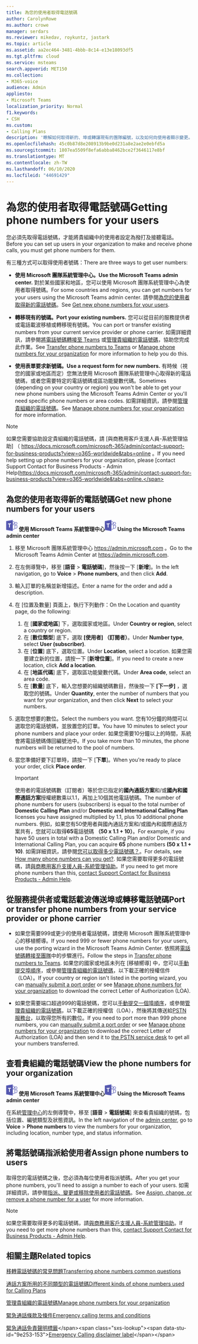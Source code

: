 ```yaml
---
title: 為您的使用者取得電話號碼
author: CarolynRowe
ms.author: crowe
manager: serdars
ms.reviewer: mikedav, roykuntz, jastark
ms.topic: article
ms.assetid: aa2ec464-3481-4bbb-8c14-e13e18093df5
ms.tgt.pltfrm: cloud
ms.service: msteams
search.appverid: MET150
ms.collection:
- M365-voice
audience: Admin
appliesto:
- Microsoft Teams
localization_priority: Normal
f1.keywords:
- CSH
ms.custom:
- Calling Plans
description: '瞭解如何取得新的、埠或轉讓現有的團隊編號，以及如何向使用者顯示變更。 '
ms.openlocfilehash: 45c0b87d8e208913b9be0d231a8e2ae2e0ebfd5a
ms.sourcegitcommit: 1807ea5509f8efa6abba8462bce2f3646117e8bf
ms.translationtype: MT
ms.contentlocale: zh-TW
ms.lasthandoff: 06/10/2020
ms.locfileid: "44691429"
---
```

# <a name="getting-phone-numbers-for-your-users"></a><span data-ttu-id="9e253-103">為您的使用者取得電話號碼</span><span class="sxs-lookup"><span data-stu-id="9e253-103">Getting phone numbers for your users</span></span>

<span data-ttu-id="9e253-104">您必須先取得電話號碼，才能將貴組織中的使用者設定為撥打及接聽電話。</span><span class="sxs-lookup"><span data-stu-id="9e253-104">Before you can set up users in your organization to make and receive phone calls, you must get phone numbers for them.</span></span>
  
<span data-ttu-id="9e253-105">有三種方式可以取得使用者號碼：</span><span class="sxs-lookup"><span data-stu-id="9e253-105">There are three ways to get user numbers:</span></span>

- <span data-ttu-id="9e253-106">**使用 Microsoft 團隊系統管理中心。**</span><span class="sxs-lookup"><span data-stu-id="9e253-106">**Use the Microsoft Teams admin center.**</span></span> <span data-ttu-id="9e253-107">對於某些國家和地區，您可以使用 Microsoft 團隊系統管理中心為使用者取得號碼。</span><span class="sxs-lookup"><span data-stu-id="9e253-107">For some countries and regions, you can get numbers for your users using the Microsoft Teams admin center.</span></span> <span data-ttu-id="9e253-108">請參閱[為您的使用者取得新的電話號碼](#get-new-phone-numbers-for-your-users)。</span><span class="sxs-lookup"><span data-stu-id="9e253-108">See [Get new phone numbers for your users](#get-new-phone-numbers-for-your-users).</span></span>
    
- <span data-ttu-id="9e253-109">**轉移現有的號碼。**</span><span class="sxs-lookup"><span data-stu-id="9e253-109">**Port your existing numbers.**</span></span> <span data-ttu-id="9e253-110">您可以從目前的服務提供者或電話載波移植或轉移現有號碼。</span><span class="sxs-lookup"><span data-stu-id="9e253-110">You can port or transfer existing numbers from your current service provider or phone carrier.</span></span> <span data-ttu-id="9e253-111">如需詳細資訊，請參閱[將電話號碼轉接至 Teams](/microsoftteams/phone-number-calling-plans/transfer-phone-numbers-to-teams) 或[管理貴組織的電話號碼](/microsoftteams/manage-phone-numbers-for-your-organization)，協助您完成此作業。</span><span class="sxs-lookup"><span data-stu-id="9e253-111">See [Transfer phone numbers to Teams](/microsoftteams/phone-number-calling-plans/transfer-phone-numbers-to-teams) or [Manage phone numbers for your organization](/microsoftteams/manage-phone-numbers-for-your-organization) for more information to help you do this.</span></span>  
  
- <span data-ttu-id="9e253-112">**使用表單要求新號碼。**</span><span class="sxs-lookup"><span data-stu-id="9e253-112">**Use a request form for new numbers.**</span></span> <span data-ttu-id="9e253-113">有時候（視您的國家或地區而定）您無法使用 Microsoft 團隊系統管理中心取得新的電話號碼，或者您需要特定的電話號碼或區功能變數代碼。</span><span class="sxs-lookup"><span data-stu-id="9e253-113">Sometimes (depending on your country or region) you won't be able to get your new phone numbers using the Microsoft Teams Admin Center or you'll need specific phone numbers or area codes.</span></span> <span data-ttu-id="9e253-114">如需詳細資訊，請參閱[管理貴組織的電話號碼](/microsoftteams/manage-phone-numbers-for-your-organization)。</span><span class="sxs-lookup"><span data-stu-id="9e253-114">See [Manage phone numbers for your organization](/microsoftteams/manage-phone-numbers-for-your-organization) for more information.</span></span>
  
> [!NOTE]
> <span data-ttu-id="9e253-115">如果您需要協助設定貴組織的電話號碼，請 [與商務用客戶支援人員-系統管理協助] （ https://docs.microsoft.com/microsoft-365/admin/contact-support-for-business-products?view=o365-worldwide&tabs=online 。</span><span class="sxs-lookup"><span data-stu-id="9e253-115">If you need help setting up phone numbers for your organization, please [contact Support Contact for Business Products - Admin Help(https://docs.microsoft.com/microsoft-365/admin/contact-support-for-business-products?view=o365-worldwide&tabs=online.</span></span>
  
## <a name="get-new-phone-numbers-for-your-users"></a><span data-ttu-id="9e253-116">為您的使用者取得新的電話號碼</span><span class="sxs-lookup"><span data-stu-id="9e253-116">Get new phone numbers for your users</span></span>

<span data-ttu-id="9e253-117">![Microsoft Teams 標誌圖示](media/teams-logo-30x30.png) **使用 Microsoft Teams 系統管理中心**</span><span class="sxs-lookup"><span data-stu-id="9e253-117">![An icon showing the Microsoft Teams logo](media/teams-logo-30x30.png) **Using the Microsoft Teams admin center**</span></span>

1. <span data-ttu-id="9e253-118">移至 Microsoft 團隊系統管理中心 <a href="https://go.microsoft.com/fwlink/p/?linkid=2024339" target="_blank">https://admin.microsoft.com</a> 。</span><span class="sxs-lookup"><span data-stu-id="9e253-118">Go to the Microsoft Teams Admin Center at <a href="https://go.microsoft.com/fwlink/p/?linkid=2024339" target="_blank">https://admin.microsoft.com</a>.</span></span> 
2. <span data-ttu-id="9e253-119">在左側導覽中，移至 [**語音**  >  **電話號碼**]，然後按一下 [**新增**]。</span><span class="sxs-lookup"><span data-stu-id="9e253-119">In the left navigation, go to **Voice** > **Phone numbers**, and then click **Add**.</span></span>
3. <span data-ttu-id="9e253-120">輸入訂單的名稱並新增描述。</span><span class="sxs-lookup"><span data-stu-id="9e253-120">Enter a name for the order and add a description.</span></span>
4. <span data-ttu-id="9e253-121">在 [位置及數量] 頁面上，執行下列動作：</span><span class="sxs-lookup"><span data-stu-id="9e253-121">On the Location and quantity page, do the following:</span></span>
    1. <span data-ttu-id="9e253-122">在 [**國家或地區**] 下，選取國家或地區。</span><span class="sxs-lookup"><span data-stu-id="9e253-122">Under **Country or region**, select a country or region.</span></span>
    2. <span data-ttu-id="9e253-123">在 [**數位類型**] 底下，選取 **[使用者] （訂閱者）**。</span><span class="sxs-lookup"><span data-stu-id="9e253-123">Under **Number type**, select **User (subscriber)**.</span></span>
    3. <span data-ttu-id="9e253-124">在 [**位置**] 底下，選取位置。</span><span class="sxs-lookup"><span data-stu-id="9e253-124">Under **Location**, select a location.</span></span> <span data-ttu-id="9e253-125">如果您需要建立新的位置，請按一下 [**新增位置**]。</span><span class="sxs-lookup"><span data-stu-id="9e253-125">If you need to create a new location, click **Add a location**.</span></span>
    4. <span data-ttu-id="9e253-126">在 [**地區代碼**] 底下，選取區功能變數代碼。</span><span class="sxs-lookup"><span data-stu-id="9e253-126">Under **Area code**, select an area code.</span></span> 
    5. <span data-ttu-id="9e253-127">在 [**數量**] 底下，輸入您想要的組織號碼數目，然後按一下 **[下一步]** ，選取您的號碼。</span><span class="sxs-lookup"><span data-stu-id="9e253-127">Under **Quantity**, enter the number of numbers that you want for your organization, and then click **Next** to select your numbers.</span></span>
5. <span data-ttu-id="9e253-128">選取您想要的數位。</span><span class="sxs-lookup"><span data-stu-id="9e253-128">Select the numbers you want.</span></span> <span data-ttu-id="9e253-129">您有10分鐘的時間可以選取您的電話號碼，並放置您的訂單。</span><span class="sxs-lookup"><span data-stu-id="9e253-129">You have 10 minutes to select your phone numbers and place your order.</span></span> <span data-ttu-id="9e253-130">如果您需要10分鐘以上的時間，系統會將電話號碼傳回編號池中。</span><span class="sxs-lookup"><span data-stu-id="9e253-130">If you take more than 10 minutes, the phone numbers will be returned to the pool of numbers.</span></span>
6. <span data-ttu-id="9e253-131">當您準備好要下訂單時，請按一下 [**下單**]。</span><span class="sxs-lookup"><span data-stu-id="9e253-131">When you're ready to place your order, click **Place order**.</span></span>

    > [!IMPORTANT]
    > <span data-ttu-id="9e253-132">使用者的電話號碼數（訂閱者）等於您已指定的**國內通話方案**和/或**國內和國際通話方案**授權總數乘以1.1，再加上10個其他電話號碼。</span><span class="sxs-lookup"><span data-stu-id="9e253-132">The number of phone numbers for users (subscribers) is equal to the total number of **Domestic Calling Plan** and/or **Domestic and International Calling Plan** licenses you have assigned multiplied by 1.1, plus 10 additional phone numbers.</span></span> <span data-ttu-id="9e253-133">例如，如果您有50使用者與國內通話方案和/或國內和國際通話方案共有，您就可以取得**65**電話號碼 **（50 x 1.1 + 10）**。</span><span class="sxs-lookup"><span data-stu-id="9e253-133">For example, if you have 50 users in total with a Domestic Calling Plan and/or Domestic and International Calling Plan, you can acquire **65** phone numbers **(50 x 1.1 + 10)**.</span></span> <span data-ttu-id="9e253-134">如需詳細資訊，請參閱[您可以取得多少電話號碼？](/microsoftteams/how-many-phone-numbers-can-you-get)。</span><span class="sxs-lookup"><span data-stu-id="9e253-134">For details, see [How many phone numbers can you get?](/microsoftteams/how-many-phone-numbers-can-you-get).</span></span> <span data-ttu-id="9e253-135">如果您需要取得更多的電話號碼，請[與商務用客戶支援人員-系統管理協助](https://docs.microsoft.com/microsoft-365/admin/contact-support-for-business-products?view=o365-worldwide&tabs=online)。</span><span class="sxs-lookup"><span data-stu-id="9e253-135">If you need to get more phone numbers than this, [contact Support Contact for Business Products - Admin Help](https://docs.microsoft.com/microsoft-365/admin/contact-support-for-business-products?view=o365-worldwide&tabs=online).</span></span>
  
## <a name="port-or-transfer-phone-numbers-from-your-service-provider-or-phone-carrier"></a><span data-ttu-id="9e253-136">從服務提供者或電話載波傳送埠或轉移電話號碼</span><span class="sxs-lookup"><span data-stu-id="9e253-136">Port or transfer phone numbers from your service provider or phone carrier</span></span>
  
- <span data-ttu-id="9e253-137">如果您需要999或更少的使用者電話號碼，請使用 Microsoft 團隊系統管理中心的移植嚮導。</span><span class="sxs-lookup"><span data-stu-id="9e253-137">If you need 999 or fewer phone numbers for your users, use the porting wizard in the Microsoft Teams Admin Center.</span></span> <span data-ttu-id="9e253-138">依照將[電話號碼轉接至團隊](/microsoftteams/phone-number-calling-plans/transfer-phone-numbers-to-teams)中的步驟進行。</span><span class="sxs-lookup"><span data-stu-id="9e253-138">Follow the steps in [Transfer phone numbers to Teams](/microsoftteams/phone-number-calling-plans/transfer-phone-numbers-to-teams).</span></span> <span data-ttu-id="9e253-139">如果您的國家或地區未列在 [移植嚮導] 中，您可以[手動提交埠順序](phone-number-calling-plans/manually-submit-port-order.md)，或參閱[管理貴組織的電話號碼](/microsoftteams/manage-phone-numbers-for-your-organization)，以下載正確的授權信件（LOA）。</span><span class="sxs-lookup"><span data-stu-id="9e253-139">If your country or region isn't listed in the porting wizard, you can [manually submit a port order](phone-number-calling-plans/manually-submit-port-order.md) or see [Manage phone numbers for your organization](/microsoftteams/manage-phone-numbers-for-your-organization) to download the correct Letter of Authorization (LOA).</span></span>

- <span data-ttu-id="9e253-140">如果您需要端口超過999的電話號碼，您可以[手動提交一個埠順序](phone-number-calling-plans/manually-submit-port-order.md)，或參閱[管理貴組織的電話號碼](/microsoftteams/manage-phone-numbers-for-your-organization)，以下載正確的授權信（LOA），然後將其傳送給[PSTN 服務台](manage-phone-numbers-for-your-organization/contact-pstn-service-desk.md)，以取得您所有的數位。</span><span class="sxs-lookup"><span data-stu-id="9e253-140">If you need to port more than 999 phone numbers, you can [manually submit a port order](phone-number-calling-plans/manually-submit-port-order.md) or see [Manage phone numbers for your organization](/microsoftteams/manage-phone-numbers-for-your-organization) to download the correct Letter of Authorization (LOA) and then send it to [the PSTN service desk](manage-phone-numbers-for-your-organization/contact-pstn-service-desk.md) to get all your numbers transferred.</span></span>

## <a name="view-the-phone-numbers-for-your-organization"></a><span data-ttu-id="9e253-141">查看貴組織的電話號碼</span><span class="sxs-lookup"><span data-stu-id="9e253-141">View the phone numbers for your organization</span></span>

<span data-ttu-id="9e253-142">![Microsoft Teams 標誌圖示](media/teams-logo-30x30.png) **使用 Microsoft Teams 系統管理中心**</span><span class="sxs-lookup"><span data-stu-id="9e253-142">![An icon showing the Microsoft Teams logo](media/teams-logo-30x30.png) **Using the Microsoft Teams admin center**</span></span> 

<span data-ttu-id="9e253-143">在系統<a href="https://go.microsoft.com/fwlink/p/?linkid=2024339" target="_blank">管理中心</a>的左側導覽中，移至 [**語音**  >  **電話號碼**] 來查看貴組織的號碼，包括位置、編號類型及狀態資訊。</span><span class="sxs-lookup"><span data-stu-id="9e253-143">In the left navigation of the <a href="https://go.microsoft.com/fwlink/p/?linkid=2024339" target="_blank">admin center</a>, go to **Voice** > **Phone numbers** to view the numbers for your organization, including location, number type, and status information.</span></span>
  
## <a name="assign-phone-numbers-to-users"></a><span data-ttu-id="9e253-144">將電話號碼指派給使用者</span><span class="sxs-lookup"><span data-stu-id="9e253-144">Assign phone numbers to users</span></span>

<span data-ttu-id="9e253-145">取得您的電話號碼之後，您必須為每位使用者指派號碼。</span><span class="sxs-lookup"><span data-stu-id="9e253-145">After you get your phone numbers, you'll need to assign a number to each of your users.</span></span> <span data-ttu-id="9e253-146">如需詳細資訊，請參閱[指派、變更或移除使用者的電話號碼](/microsoftteams/assign-change-or-remove-a-phone-number-for-a-user)。</span><span class="sxs-lookup"><span data-stu-id="9e253-146">See [Assign, change, or remove a phone number for a user](/microsoftteams/assign-change-or-remove-a-phone-number-for-a-user) for more information.</span></span>

> [!NOTE]
> <span data-ttu-id="9e253-147">如果您需要取得更多的電話號碼，請[與商務用客戶支援人員-系統管理協助](https://docs.microsoft.com/microsoft-365/admin/contact-support-for-business-products?view=o365-worldwide&tabs=online)。</span><span class="sxs-lookup"><span data-stu-id="9e253-147">If you need to get more phone numbers than this, [contact Support Contact for Business Products - Admin Help](https://docs.microsoft.com/microsoft-365/admin/contact-support-for-business-products?view=o365-worldwide&tabs=online).</span></span>

## <a name="related-topics"></a><span data-ttu-id="9e253-148">相關主題</span><span class="sxs-lookup"><span data-stu-id="9e253-148">Related topics</span></span>

[<span data-ttu-id="9e253-149">移轉電話號碼的常見問題</span><span class="sxs-lookup"><span data-stu-id="9e253-149">Transferring phone numbers common questions</span></span>](/microsoftteams/transferring-phone-numbers-common-questions)

[<span data-ttu-id="9e253-150">通話方案所用的不同類型的電話號碼</span><span class="sxs-lookup"><span data-stu-id="9e253-150">Different kinds of phone numbers used for Calling Plans</span></span>](/microsoftteams/different-kinds-of-phone-numbers-used-for-calling-plans)

[<span data-ttu-id="9e253-151">管理貴組織的電話號碼</span><span class="sxs-lookup"><span data-stu-id="9e253-151">Manage phone numbers for your organization</span></span>](/microsoftteams/manage-phone-numbers-for-your-organization)

[<span data-ttu-id="9e253-152">緊急通話條款及條件</span><span class="sxs-lookup"><span data-stu-id="9e253-152">Emergency calling terms and conditions</span></span>](/microsoftteams/emergency-calling-terms-and-conditions)

<span data-ttu-id="9e253-153">[緊急通話免責聲明標籤](https://github.com/MicrosoftDocs/OfficeDocs-SkypeForBusiness/blob/live/Teams/downloads/emergency-calling/emergency-calling-label-(en-us)-(v.1.0).zip?raw=true)</span><span class="sxs-lookup"><span data-stu-id="9e253-153">[Emergency Calling disclaimer label](https://github.com/MicrosoftDocs/OfficeDocs-SkypeForBusiness/blob/live/Teams/downloads/emergency-calling/emergency-calling-label-(en-us)-(v.1.0).zip?raw=true)</span></span>
